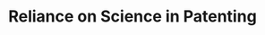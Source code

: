 ---
api_or_bulk_downloads: Bulk
citation: 'Marx, Matt and Aaron Fuegi, "Reliance on Science: Worldwide Front-Page
  Patent Citations to Scientific Articles"'
code: https://github.com/mattmarx/reliance_on_science
cost: None
description: 'We introduce an open-access dataset of references from the front pages
  of patents granted worldwide to scientific papers published since 1800. Each patent-paper
  linkage is assigned a confidence score, which is characterized in a random sample
  by false negatives versus false positives. All matches are available for download
  at http://relianceonscience.org. We outline several avenues for strategy research
  enabled by these new data. This contains citations from the front pages of worldwide
  patents to articles in the Microsoft Academic Graph (MAG) from 1800-2020. '
documentation: https://zenodo.org/record/4235193#.X6Fgb5CSm38
doi: https://doi.org/10.5281/zenodo.3575146
error_metrics: 'Yes'
location: https://zenodo.org/record/3575146#.XfQZMWRKiUk
maintained_by: Matt Marx, mmarx@cornell.edu
record_creation_timestamp: 11/16/2020 17:20:46
shortname: rons
tags:
- citations to scholarly literature
- ' front-page citation'
- ' error metrics'
terms_of_use: Open Data Commons Attribution License v1.0
timeframe: 1834-2019
title: Reliance on Science in Patenting
uuid: 53f2e34b-8088-42a3-a763-f471c26b5ac6
versioning: 'Yes'
---